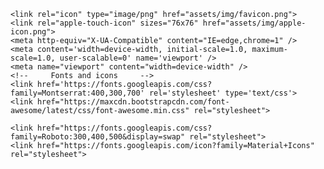 <!--

 =========================================================
 * Paper Kit 2 Angular - v1.3.0
 =========================================================

 * Product Page: https://www.creative-tim.com/product/paper-kit-2-angular
 * Copyright 2017 Creative Tim (https://www.creative-tim.com)
 * Licensed under MIT (https://github.com/timcreative/paper-kit/blob/master/LICENSE.md)

 =========================================================

 * The above copyright notice and this permission notice shall be included in all copies or substantial portions of the Software.
-->
<!doctype html>
<html lang="en">
<head>
    <meta charset="utf-8">
    <title>B&B Code</title>
    <base href="">

    <link rel="icon" type="image/png" href="assets/img/favicon.png">
    <link rel="apple-touch-icon" sizes="76x76" href="assets/img/apple-icon.png">
    <meta http-equiv="X-UA-Compatible" content="IE=edge,chrome=1" />
    <meta content='width=device-width, initial-scale=1.0, maximum-scale=1.0, user-scalable=0' name='viewport' />
    <meta name="viewport" content="width=device-width" />
    <!--     Fonts and icons     -->
    <link href='https://fonts.googleapis.com/css?family=Montserrat:400,300,700' rel='stylesheet' type='text/css'>
    <link href="https://maxcdn.bootstrapcdn.com/font-awesome/latest/css/font-awesome.min.css" rel="stylesheet">

    <link href="https://fonts.googleapis.com/css?family=Roboto:300,400,500&display=swap" rel="stylesheet">
    <link href="https://fonts.googleapis.com/icon?family=Material+Icons" rel="stylesheet">
</head>
<body class="mat-typography">
    <app-root></app-root>
</body>
</html>
